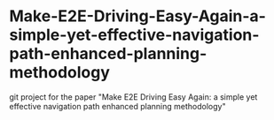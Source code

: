 # Make-E2E-Driving-Easy-Again-a-simple-yet-effective-navigation-path-enhanced-planning-methodology
git project for the paper "Make E2E Driving Easy Again: a simple yet effective navigation path enhanced planning methodology"
